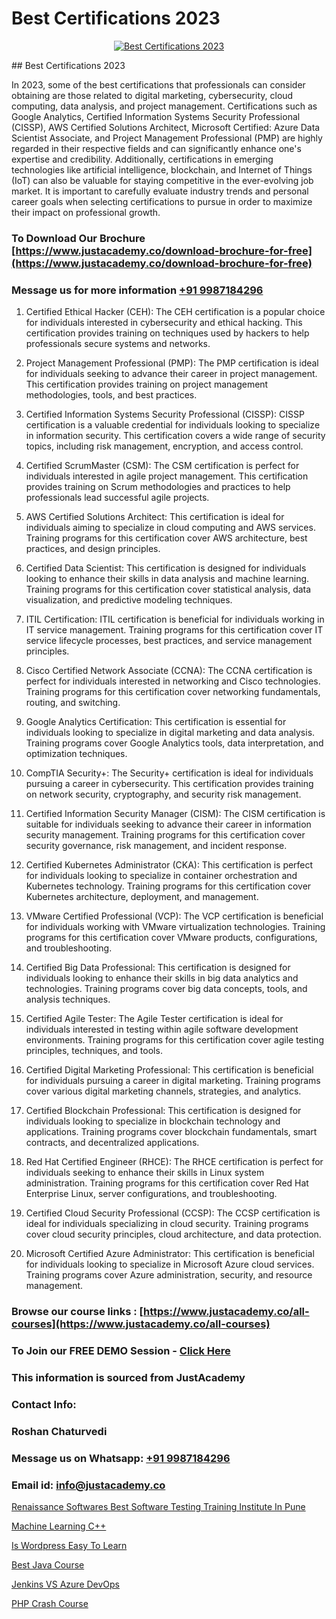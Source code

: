 # Best Certifications 2023

<p align="center">
  <a href="https://justacademy.co/course-detail/pmp-certification-training">
    <img src="https://justacademy.co/storage2/course_image/1709713463_course_image.webp" alt="Best Certifications 2023">
  </a>
</p>
## Best Certifications 2023

In 2023, some of the best certifications that professionals can consider obtaining are those related to digital marketing, cybersecurity, cloud computing, data analysis, and project management. Certifications such as Google Analytics, Certified Information Systems Security Professional (CISSP), AWS Certified Solutions Architect, Microsoft Certified: Azure Data Scientist Associate, and Project Management Professional (PMP) are highly regarded in their respective fields and can significantly enhance one's expertise and credibility. Additionally, certifications in emerging technologies like artificial intelligence, blockchain, and Internet of Things (IoT) can also be valuable for staying competitive in the ever-evolving job market. It is important to carefully evaluate industry trends and personal career goals when selecting certifications to pursue in order to maximize their impact on professional growth.
### To Download Our Brochure [https://www.justacademy.co/download-brochure-for-free](https://www.justacademy.co/download-brochure-for-free)
### Message us for more information [+91 9987184296](https://api.whatsapp.com/send?phone=919987184296)
1) Certified Ethical Hacker (CEH): The CEH certification is a popular choice for individuals interested in cybersecurity and ethical hacking. This certification provides training on techniques used by hackers to help professionals secure systems and networks.

2) Project Management Professional (PMP): The PMP certification is ideal for individuals seeking to advance their career in project management. This certification provides training on project management methodologies, tools, and best practices.

3) Certified Information Systems Security Professional (CISSP): CISSP certification is a valuable credential for individuals looking to specialize in information security. This certification covers a wide range of security topics, including risk management, encryption, and access control.

4) Certified ScrumMaster (CSM): The CSM certification is perfect for individuals interested in agile project management. This certification provides training on Scrum methodologies and practices to help professionals lead successful agile projects.

5) AWS Certified Solutions Architect: This certification is ideal for individuals aiming to specialize in cloud computing and AWS services. Training programs for this certification cover AWS architecture, best practices, and design principles.

6) Certified Data Scientist: This certification is designed for individuals looking to enhance their skills in data analysis and machine learning. Training programs for this certification cover statistical analysis, data visualization, and predictive modeling techniques.

7) ITIL Certification: ITIL certification is beneficial for individuals working in IT service management. Training programs for this certification cover IT service lifecycle processes, best practices, and service management principles.

8) Cisco Certified Network Associate (CCNA): The CCNA certification is perfect for individuals interested in networking and Cisco technologies. Training programs for this certification cover networking fundamentals, routing, and switching.

9) Google Analytics Certification: This certification is essential for individuals looking to specialize in digital marketing and data analysis. Training programs cover Google Analytics tools, data interpretation, and optimization techniques.

10) CompTIA Security+: The Security+ certification is ideal for individuals pursuing a career in cybersecurity. This certification provides training on network security, cryptography, and security risk management.

11) Certified Information Security Manager (CISM): The CISM certification is suitable for individuals seeking to advance their career in information security management. Training programs for this certification cover security governance, risk management, and incident response.

12) Certified Kubernetes Administrator (CKA): This certification is perfect for individuals looking to specialize in container orchestration and Kubernetes technology. Training programs for this certification cover Kubernetes architecture, deployment, and management.

13) VMware Certified Professional (VCP): The VCP certification is beneficial for individuals working with VMware virtualization technologies. Training programs for this certification cover VMware products, configurations, and troubleshooting.

14) Certified Big Data Professional: This certification is designed for individuals looking to enhance their skills in big data analytics and technologies. Training programs cover big data concepts, tools, and analysis techniques.

15) Certified Agile Tester: The Agile Tester certification is ideal for individuals interested in testing within agile software development environments. Training programs for this certification cover agile testing principles, techniques, and tools.

16) Certified Digital Marketing Professional: This certification is beneficial for individuals pursuing a career in digital marketing. Training programs cover various digital marketing channels, strategies, and analytics.

17) Certified Blockchain Professional: This certification is designed for individuals looking to specialize in blockchain technology and applications. Training programs cover blockchain fundamentals, smart contracts, and decentralized applications.

18) Red Hat Certified Engineer (RHCE): The RHCE certification is perfect for individuals seeking to enhance their skills in Linux system administration. Training programs for this certification cover Red Hat Enterprise Linux, server configurations, and troubleshooting.

19) Certified Cloud Security Professional (CCSP): The CCSP certification is ideal for individuals specializing in cloud security. Training programs cover cloud security principles, cloud architecture, and data protection.

20) Microsoft Certified Azure Administrator: This certification is beneficial for individuals looking to specialize in Microsoft Azure cloud services. Training programs cover Azure administration, security, and resource management.

### Browse our course links : [https://www.justacademy.co/all-courses](https://www.justacademy.co/all-courses) 
### To Join our FREE DEMO Session - [Click Here](https://www.justacademy.co/register-for-course-demo)


### This information is sourced from JustAcademy
### Contact Info:
### Roshan Chaturvedi
### Message us on Whatsapp: [+91 9987184296](https://api.whatsapp.com/send?phone=919987184296)
### Email id: [info@justacademy.co](mailto:info@justacademy.co)
                
[Renaissance Softwares Best Software Testing Training Institute In Pune](https://www.linkedin.com/pulse/renaissance-softwares-best-software-testing-3qjdc?trackingId=96RoBawBGvdoqgD86Aw3bg%3D%3D&lipi=urn%3Ali%3Apage%3Ad_flagship3_company_admin%3BzThijShxRS6J0WzPkYT7Lg%3D%3D)

[Machine Learning C++](https://www.linkedin.com/pulse/machine-learning-c-justacademy-stockport-0ar0e?trackingId=qKJFPoC8%2BlK3l9X9eKOlzg%3D%3D&lipi=urn%3Ali%3Apage%3Ad_flagship3_company_admin%3Bjjks6g4uSqSiY706oaUeMg%3D%3D)

[Is Wordpress Easy To Learn](https://medium.com/@akanshapatil/is-wordpress-easy-to-learn-1a9a512d8e8b)

[Best Java Course](https://medium.com/@justacademytraining/best-java-course-01c8ae421dd7)

[Jenkins VS Azure DevOps](https://justacademyin.github.io/justacademy/jenkins-vs-azure-devops)

[PHP Crash Course](https://justacademyin.github.io/justacademy/php-crash-course)

